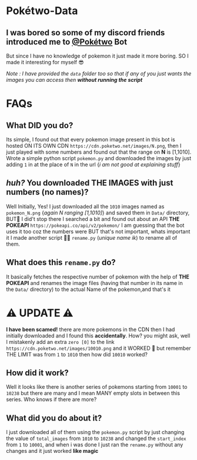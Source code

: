 # Pokétwo-Data
## I was bored so some of my discord friends introduced me to [@Pokétwo](https://poketwo.net/) Bot

But since I have no knowledge of pokemon it just made it more boring. SO I made it interesting for myself 😎

_Note : I have provided the `data` folder too so that if any of you just wants the images you can access then **without running the script**_
# FAQs
## What DID you do?
Its simple, I found out that every pokemon image present in this bot is hosted ON ITS OWN CDN `https://cdn.poketwo.net/images/N.png`, then I just played with some numbers and found out that the range on **N** is [1,1010].
Wrote a simple python script `pokemon.py` and downloaded the images by just adding `1` in at the place of `N` in the url {*i am not good at explaining stuff*}

## *huh?* You downloaded THE IMAGES with just numbers (no names)?
Well Initially, Yes! I just downloaded all the `1010` images named as `pokemon_N.png` {*again N ranging [1,1010]*} and saved them in `Data/` directory, 
BUT🍑 I did't stop there I searched a bit and found out about an API **THE POKEAPI** `https://pokeapi.co/api/v2/pokemon/`
I am guessing that the bot uses it too coz the numbers were  BUT that's not important, whats important it I made another script 🎉🎉 `rename.py` (_unique name ik_) to rename all of them.

## What does this `rename.py` do?
It basically fetches the respective number of pokemon with the help of **THE POKEAPI** and renames the image files (having that number in its name in the `Data/` directory) to the actual Name of the pokemon,and that's it

# ⚠ UPDATE ⚠
**I have been scamed!** there are more pokemons in the CDN then I had initially downloaded and I found this **accidentally**. How? you might ask, well I mistakenly add an extra `zero [0]` to the link `https://cdn.poketwo.net/images/10010.png` and it WORKED 🤯 but remember THE LIMIT was from `1` to `1010` then how did `10010` worked?

## How did it work?
Well it looks like there is another series of pokemons starting from `10001` to `10238` but there are many and I mean MANY empty slots in between this series.
Who knows if there are more?

## What did you do about it?
I just downloaded all of them using the `pokemon.py` script by just changing the value of `total_images` from `1010` to `10238` and changed the `start_index` from `1` to `10001`, and when i was done I just ran the `rename.py` without any changes and it just worked **like magic**
